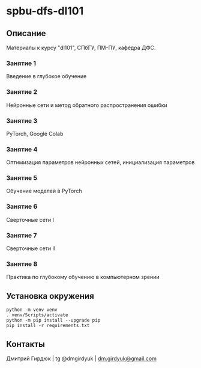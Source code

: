 # spbu-dfs-dl101


## Описание
Материалы к курсу "dl101", СПбГУ, ПМ-ПУ, кафедра ДФС.


### Занятие 1
Введение в глубокое обучение


### Занятие 2
Нейронные сети и метод обратного распространения ошибки


### Занятие 3
PyTorch, Google Colab


### Занятие 4
Оптимизация параметров нейронных сетей, инициализация параметров


### Занятие 5
Обучение моделей в PyTorch


### Занятие 6
Сверточные сети I


### Занятие 7
Сверточные сети II


### Занятие 8
Практика по глубокому обучению в компьютерном зрении


## Установка окружения
```console
python -m venv venv
. venv/Scripts/activate
python -m pip install --upgrade pip 
pip install -r requirements.txt
```


## Контакты
Дмитрий Гирдюк | tg @dmgirdyuk | <dm.girdyuk@gmail.com>
